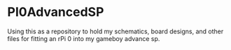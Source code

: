 # PI0AdvancedSP
Using this as a repository to hold my schematics, board designs, and other files for fitting an rPi 0 into my gameboy advance sp.
